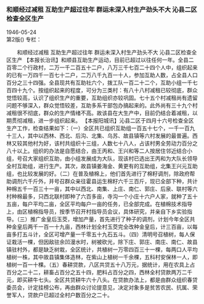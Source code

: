 ### 和顺经过减租  互助生产超过往年  群运未深入村生产劲头不大  沁县二区检查全区生产  

1946-05-24  
第2版()
专栏：

　　和顺经过减租
    互助生产超过往年
    群运未深入村生产劲头不大
    沁县二区检查全区生产
    【本报长治讯】和顺县互助生产运动，目前已超过以往任何一年。全县二百零二个行政村，二万一千二百五十二户，八万三千七百二十四个人中，组织起来的已有一万四千一百七十二户，二万八千九百一十人，参加互助人数，占全县人口百分之三十四强。全县现共有互助社六个，拨工队一百二十二个，互助小组一千七百四十九个。按组织起来的程度，可分为三类村：有八十八村减租已较彻底，群众觉悟较高，认识了组织生产的重要，互助组织亦较巩固。七十五个村减租尚有遗留问题不够深入，群众觉悟较差，互助多系干部包办搞起来的。此外尚有三十九个村减租很不彻底，群众的生产情绪不高。故该县在大生产中，目前仍结合着减租，以期贯彻减租，进一步组织起来。
    【本报阳城讯】沁县二区于四月十六号检查全区生产工作，检查结果如下：（一）全区共已组织互助组一百五十七个，一千一百九十三人，其中以西林、西北、后沟、北集、乌苏、故县镇等六村发展的最普遍。西林又较其他村为好，该村共组织十三组，人数七十八人，占该村男全劳动力百分之八十以上。组织的办法是自愿结合，由王丙和、王兴和等二人按居住邻近结合小组，号召大家组织互助，由小组发展成为大队，现该村已选出王丙和为大队长领导全村互助组，进行生产。其次，故县镇姜海金、黄更有的互助组，北集王兴元互助组，也比较发展的好。（二）在普及植棉上，他们首先进行了棉籽调剂，除政府帮助调剂六千斤外，并号召群众亲往霍县运生棉籽六千三百斤，现已全部下种，共计种棉五千一百三十一亩，其中以西北、南集、上庄、南仁、郭庄、后泉、联村等六村种棉最多，只西北联村即种了六百多亩，寺沟一个小庄十六户人家，就种了五十五亩，每户平均二亩，全区平均每户一亩的任务，已全部完成。在植棉技术指导上，由区植棉指导员，按季节召开村指导员会议，具体研究，并亲自下乡实验指导。（三）推广金皇后玉茭，增加产量，首先进行了种子的调剂，计划今年全区共种金皇后两千一百一十九亩，西林计划全村玉茭完全改种金皇后，计三百亩，以每亩多打五斗计，全区可增产量一千零五十九石五斗。（四）清明号召植树，每人保证栽活一棵，但因敌驻余凹漫水时，树被砍光，除下庄、郭庄、南庄、南仁、故县镇驻村外，都是缺乏树栽，全区统计，共植树一万零四百三十一棵，每两口人平均植树一株，其中故县镇集体造林，在紫山上植树一千余棵，五科村安保林一人，即植树一百一十棵。（五）春耕贷款，八区共贷五十八万元，据统计，用在农具上占百分之二十二，耕畜占百分之五十四，肥料占百分之四，西林全村贷款两万二千元，即买耕牛七头。全区共贷耕牛六十八头。在贷款办法上，都是由群众组织春贷委员会，计定挂榜公布，再由群众讨论提意见，决定对象多是贫苦农民、抗属、荣誉军人，贷款户已超过全村户数百分之二十。  
